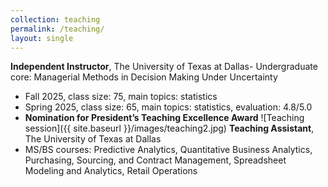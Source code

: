 ```yaml
---
collection: teaching
permalink: /teaching/
layout: single
---
```


**Independent Instructor**, The University of Texas at Dallas- Undergraduate core: Managerial Methods in Decision Making Under Uncertainty
- Fall 2025, class size: 75, main topics: statistics
- Spring 2025, class size: 65, main topics: statistics, evaluation: 4.8/5.0
- **Nomination for President’s Teaching Excellence Award**
![Teaching session]({{ site.baseurl }}/images/teaching2.jpg)
**Teaching Assistant**, The University of Texas at Dallas
- MS/BS courses: Predictive Analytics, Quantitative Business Analytics, Purchasing, Sourcing, and Contract Management, Spreadsheet Modeling and Analytics, Retail Operations

